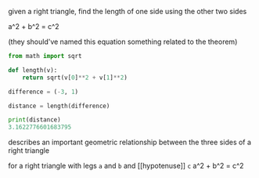 given a right triangle, find the length of one side using the other two sides

a^2 + b^2 = c^2

(they should've named this equation something related to the theorem)
```python
from math import sqrt

def length(v):
	return sqrt(v[0]**2 + v[1]**2)

difference = (-3, 1)

distance = length(difference)

print(distance)
3.1622776601683795
```

describes an important geometric relationship between the three sides of a right triangle

for a right triangle with legs `a` and `b`  and [[hypotenuse]] `c` 
a^2 + b^2 = c^2